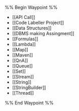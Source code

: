 %% Begin Waypoint %%
- [[API Call]]
- [[Code Labeller Project]]
- [[Data Structures]]
- [[DBMS making Assingment]]
- [[Formulas]]
- [[Lambda]]
- [[Map]]
- [[Maven]]
- [[QnA]]
- [[Queue]]
- [[Set]]
- [[Stream]]
- [[String]]
- [[StringBuilder]]
- [[Thread]]

%% End Waypoint %%
